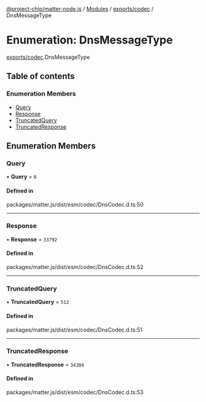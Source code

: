 [@project-chip/matter-node.js](../README.md) / [Modules](../modules.md) / [exports/codec](../modules/exports_codec.md) / DnsMessageType

# Enumeration: DnsMessageType

[exports/codec](../modules/exports_codec.md).DnsMessageType

## Table of contents

### Enumeration Members

- [Query](exports_codec.DnsMessageType.md#query)
- [Response](exports_codec.DnsMessageType.md#response)
- [TruncatedQuery](exports_codec.DnsMessageType.md#truncatedquery)
- [TruncatedResponse](exports_codec.DnsMessageType.md#truncatedresponse)

## Enumeration Members

### Query

• **Query** = ``0``

#### Defined in

packages/matter.js/dist/esm/codec/DnsCodec.d.ts:50

___

### Response

• **Response** = ``33792``

#### Defined in

packages/matter.js/dist/esm/codec/DnsCodec.d.ts:52

___

### TruncatedQuery

• **TruncatedQuery** = ``512``

#### Defined in

packages/matter.js/dist/esm/codec/DnsCodec.d.ts:51

___

### TruncatedResponse

• **TruncatedResponse** = ``34304``

#### Defined in

packages/matter.js/dist/esm/codec/DnsCodec.d.ts:53
